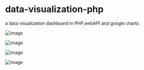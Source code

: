 # data-visualization-php
 a data visualization dashboard in PHP,webAPI and google charts

![image](https://github.com/Binay1510/data-visualization-php/assets/81138092/67c1fe8a-15c9-4207-9dac-f52abf4caf36)

![image](https://github.com/Binay1510/data-visualization-php/assets/81138092/de1ad54d-c698-4969-8d39-10fdb3ba8a98)

![image](https://github.com/Binay1510/data-visualization-php/assets/81138092/19da1c39-6016-4b08-8236-2d57f06d3f66)

![image](https://github.com/Binay1510/data-visualization-php/assets/81138092/0ff90abe-dec4-4b5b-8d5d-ac976d47775a)
